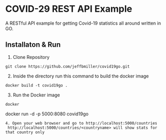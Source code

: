 # COVID-29 REST API Example

A RESTful API example for getting Covid-19 statistics all around written in GO.

## Installaton & Run
1. Clone Repository 
```
git clone https://github.com/jeffbmiller/covid19go.git
```
2. Inside the directory run this command to build the docker image
```
docker build -t covid19go .
```
3. Run the Docker image
```
docker 
```
docker run -d -p 5000:8080 covid19go
```
4. Open your web browser and go to http://localhost:5000/countries
 http://localhost:5000/countries/<countryname> will show stats for that country only